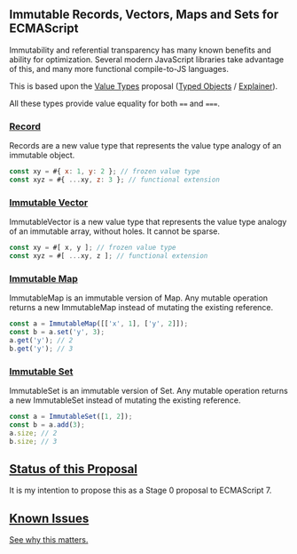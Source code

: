Immutable Records, Vectors, Maps and Sets for ECMAScript
--------------------------------------------------------

Immutability and referential transparency has many known benefits and ability for optimization. Several modern JavaScript libraries take advantage of this, and many more functional compile-to-JS languages.

This is based upon the [Value Types](https://github.com/nikomatsakis/typed-objects-explainer/blob/master/valuetypes.md) proposal ([Typed Objects](https://github.com/dslomov-chromium/typed-objects-es7) / [Explainer](https://github.com/nikomatsakis/typed-objects-explainer)).

All these types provide value equality for both `==` and `===`.

### [Record](Record.md)

Records are a new value type that represents the value type analogy of an immutable object.

```javascript
const xy = #{ x: 1, y: 2 }; // frozen value type
const xyz = #{ ...xy, z: 3 }; // functional extension
```

### [Immutable Vector](ImmutableVector.md)

ImmutableVector is a new value type that represents the value type analogy of an immutable array, without holes. It cannot be sparse.

```javascript
const xy = #[ x, y ]; // frozen value type
const xyz = #[ ...xy, z ]; // functional extension
```

### [Immutable Map](ImmutableMap.md)

ImmutableMap is an immutable version of Map. Any mutable operation returns a new ImmutableMap instead of mutating the existing reference.

```javascript
const a = ImmutableMap([['x', 1], ['y', 2]]);
const b = a.set('y', 3);
a.get('y'); // 2
b.get('y'); // 3
```

### [Immutable Set](ImmutableSet.md)

ImmutableSet is an immutable version of Set. Any mutable operation returns a new ImmutableSet instead of mutating the existing reference.

```javascript
const a = ImmutableSet([1, 2]);
const b = a.add(3);
a.size; // 2
b.size; // 3
```

## [Status of this Proposal](https://github.com/tc39/ecma262)

It is my intention to propose this as a Stage 0 proposal to ECMAScript 7.

## [Known Issues](Issues.md)

[See why this matters.](Issues.md)
